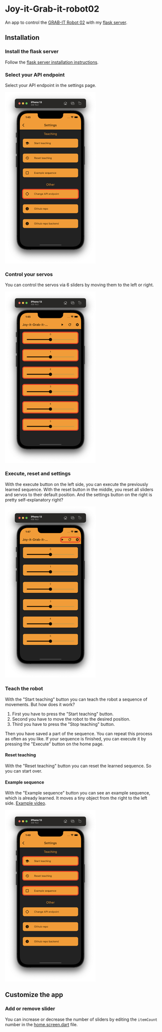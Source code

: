 # Joy-it-Grab-it-robot02
An app to control the [GRAB-IT Robot 02](https://joy-it.net/de/products/Robot02) with my [flask server](https://github.com/floodoo/Joy-it-Grab-it-robot02-backend).

## Installation

### Install the flask server
Follow the [flask server installation instructions](https://github.com/floodoo/Joy-it-Grab-it-robot02-backend).

### Select your API endpoint
Select your API endpoint in the settings page.

<img src="https://github.com/floodoo/Joy-it-Grab-it-robot02-frontend/blob/main/assets/images/settings_page_change_api_endpoint.png?raw=true" width="300">

### Control your servos
You can control the servos via 6 sliders by moving them to the left or right.

<img src="https://github.com/floodoo/Joy-it-Grab-it-robot02-frontend/blob/main/assets/images/slider_page_slider.png?raw=true" width="300">

### Execute, reset and settings
With the execute button on the left side, you can execute the previously learned sequence. With the reset button in the middle, you reset all sliders and servos to their default position. And the settings button on the right is pretty self-explanatory right?

<img src="https://github.com/floodoo/Joy-it-Grab-it-robot02-frontend/blob/main/assets/images/slider_page_buttons.png?raw=true" width="300">

### Teach the robot
With the "Start teaching" button you can teach the robot a sequence of movements. But how does it work? 
1. First you have to press the "Start teaching" button.
2. Second you have to move the robot to the desired position.
3. Third you have to press the "Stop teaching" button.
   
Then you have saved a part of the sequence. You can repeat this process as often as you like.
If your sequence is finished, you can execute it by pressing the "Execute" button on the home page.

#### Reset teaching
With the "Reset teaching" button you can reset the learned sequence. So you can start over.

#### Example sequence
With the "Example sequence" button you can see an example sequence, which is already learned. It moves a tiny object from the right to the left side. [Example video](https://youtu.be/DA7x8Jc-tic?t=34).

<img src="https://github.com/floodoo/Joy-it-Grab-it-robot02-frontend/blob/main/assets/images/settings_teaching.png?raw=true" width="300">

## Customize the app
### Add or remove slider
You can increase or decrease the number of sliders by editing the `itemCount` number in the [home.screen.dart](lib/ui/screens/home/home.screen.dart) file.